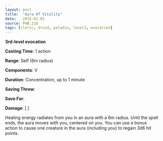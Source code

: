 ```yaml
---
layout: post
title:  "Aura Of Vitality"
date:   2015-01-01
source: PHB.216
tags: [cleric, druid, paladin, level3, evocation]
---
```


**3rd-level evocation**

**Casting Time**: 1 action

**Range**: Self (6m radius)

**Components**: V

**Duration**: Concentration, up to 1 minute

**Saving Throw**:

**Save For**:

**Damage**: [ ]

Healing energy radiates from you in an aura with a 6m radius. Until the spell ends, the aura moves with you, centered on you. You can use a bonus action to cause one creature in the aura (including you) to regain 3d6 hit points.
